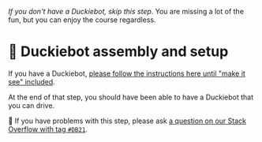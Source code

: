 _If you don't have a Duckiebot, skip this step_. You are missing a lot of the fun, but you can enjoy the course regardless.

# 🚙 Duckiebot assembly and setup  


If you have a Duckiebot, [please follow the instructions here until "make it see" included][duckiebook-robot-assembly].


At the end of that step, you should have been able to have a Duckiebot that you can drive.


🤔 If you have problems with this step, please ask [a question on our Stack Overflow with tag `#DB21`](https://stackoverflow.com/c/duckietown/questions/tagged/DB21).
 

[duckiebook-robot-assembly]: https://docs.duckietown.org/daffy/opmanual_duckiebot/out/assembling_duckiebot_db21.html

